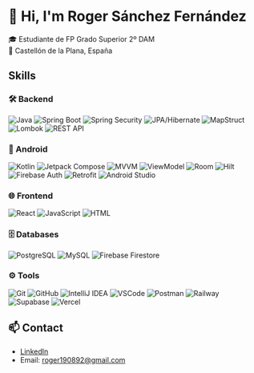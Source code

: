 # 👋 Hi, I'm Roger Sánchez Fernández

🎓 Estudiante de FP Grado Superior 2º DAM  
📍 Castellón de la Plana, España

## Skills

### 🛠️ Backend
![Java](https://img.shields.io/badge/-Java-007396?style=flat-square&logo=java)
![Spring Boot](https://img.shields.io/badge/-Spring%20Boot-6DB33F?style=flat-square&logo=spring-boot)
![Spring Security](https://img.shields.io/badge/-Spring%20Security-6DB33F?style=flat-square&logo=spring)
![JPA/Hibernate](https://img.shields.io/badge/-JPA%20%7C%20Hibernate-59666C?style=flat-square&logo=hibernate)
![MapStruct](https://img.shields.io/badge/-MapStruct-9D50BB?style=flat-square)
![Lombok](https://img.shields.io/badge/-Lombok-EA6D27?style=flat-square&logo=lombok)
![REST API](https://img.shields.io/badge/-REST%20API-005571?style=flat-square&logo=spring)

### 📱 Android
![Kotlin](https://img.shields.io/badge/-Kotlin-0095D5?style=flat-square&logo=kotlin)
![Jetpack Compose](https://img.shields.io/badge/-Jetpack%20Compose-4285F4?style=flat-square&logo=android)
![MVVM](https://img.shields.io/badge/-MVVM-FF6F00?style=flat-square)
![ViewModel](https://img.shields.io/badge/-ViewModel-757575?style=flat-square)
![Room](https://img.shields.io/badge/-Room-007396?style=flat-square&logo=sqlite)
![Hilt](https://img.shields.io/badge/-Hilt-34A853?style=flat-square&logo=dagger)
![Firebase Auth](https://img.shields.io/badge/-Firebase%20Auth-FFCA28?style=flat-square&logo=firebase)
![Retrofit](https://img.shields.io/badge/-Retrofit-3ddc84?style=flat-square)
![Android Studio](https://img.shields.io/badge/-Android%20Studio-3DDC84?style=flat-square&logo=android-studio)

### 🌐 Frontend
![React](https://img.shields.io/badge/-React-61DAFB?style=flat-square&logo=react)
![JavaScript](https://img.shields.io/badge/-JavaScript-F7DF1E?style=flat-square&logo=javascript)
![HTML](https://img.shields.io/badge/-HTML5-E34F26?style=flat-square&logo=html5)

### 🗄️ Databases
![PostgreSQL](https://img.shields.io/badge/-PostgreSQL-336791?style=flat-square&logo=postgresql)
![MySQL](https://img.shields.io/badge/-MySQL-4479A1?style=flat-square&logo=mysql)
![Firebase Firestore](https://img.shields.io/badge/-Firestore-FFCA28?style=flat-square&logo=firebase)

### ⚙️ Tools
![Git](https://img.shields.io/badge/-Git-F05032?style=flat-square&logo=git)
![GitHub](https://img.shields.io/badge/-GitHub-181717?style=flat-square&logo=github)
![IntelliJ IDEA](https://img.shields.io/badge/-IntelliJ%20IDEA-000000?style=flat-square&logo=intellij-idea)
![VSCode](https://img.shields.io/badge/-VSCode-007ACC?style=flat-square&logo=visual-studio-code)
![Postman](https://img.shields.io/badge/-Postman-FF6C37?style=flat-square&logo=postman)
![Railway](https://img.shields.io/badge/-Railway-111111?style=flat-square&logo=railway)
![Supabase](https://img.shields.io/badge/-Supabase-3ECF8E?style=flat-square&logo=supabase)
![Vercel](https://img.shields.io/badge/-Vercel-000000?style=flat-square&logo=vercel)

## 📫 Contact
- [LinkedIn](https://www.linkedin.com/in/roger-sanchez-fernandez/)
- Email: roger190892@gmail.com

<!--
**ROGER-SAN-FER/ROGER-SAN-FER** is a ✨ _special_ ✨ repository because its `README.md` (this file) appears on your GitHub profile.

Here are some ideas to get you started:

- 🔭 I’m currently working on ...
- 🌱 I’m currently learning ...
- 👯 I’m looking to collaborate on ...
- 🤔 I’m looking for help with ...
- 💬 Ask me about ...
- 📫 How to reach me: ...
- 😄 Pronouns: ...
- ⚡ Fun fact: ...
-->

